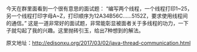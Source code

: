 今天在群里面看到一个很有意思的面试题：
“编写两个线程，一个线程打印1~25，另一个线程打印字母A~Z，打印顺序为12A34B56C……5152Z，要求使用线程间的通信。”
这是一道非常好的面试题，非常能彰显被面者关于多线程的功力，一下子就勾起了我的兴趣。这里抛砖引玉，给出7种想到的解法。

原文地址：http://edisonxu.org/2017/03/02/java-thread-communication.html